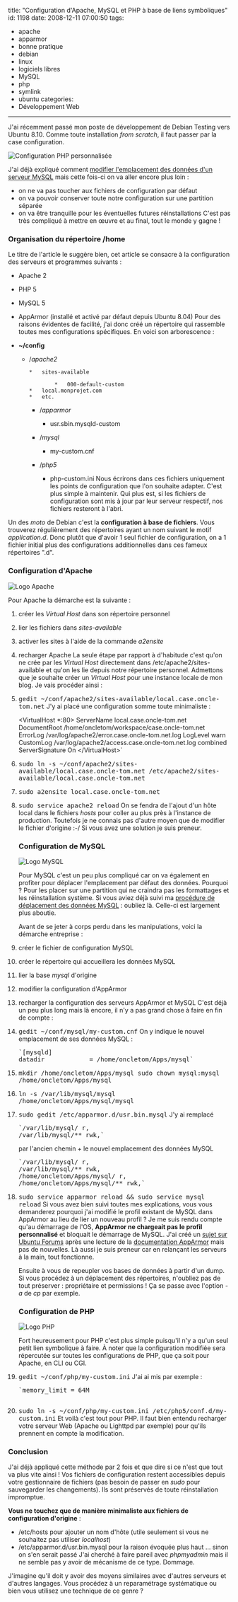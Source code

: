 title: "Configuration d'Apache, MySQL et PHP à base de liens symboliques"
id: 1198
date: 2008-12-11 07:00:50
tags: 
- apache
- apparmor
- bonne pratique
- debian
- linux
- logiciels libres
- MySQL
- php
- symlink
- ubuntu
categories: 
- Développement Web
---

J'ai récemment passé mon poste de développement de Debian Testing vers Ubuntu 8.10\. Comme toute installation _from scratch_, il faut passer par la case configuration.

![](https://oncletom.io/images/2008/12/php-custom.png "Configuration PHP personnalisée")

J'ai déjà expliqué comment [modifier l'emplacement des données d'un serveur MySQL](https://oncletom.io/2008/05/04/modifier-emplacement-donnees-serveur-mysql/) mais cette fois-ci on va aller encore plus loin :

*   on ne va pas toucher aux fichiers de configuration par défaut
*   on va pouvoir conserver toute notre configuration sur une partition séparée
*   on va être tranquille pour les éventuelles futures réinstallations
C'est pas très compliqué à mettre en œuvre et au final, tout le monde y gagne !

<!--more-->

### Organisation du répertoire /home

Le titre de l'article le suggère bien, cet article se consacre à la configuration des serveurs et programmes suivants :

*   Apache 2
*   PHP 5
*   MySQL 5
*   AppArmor (installé et activé par défaut depuis Ubuntu 8.04)
Pour des raisons évidentes de facilité, j'ai donc créé un répertoire qui rassemble toutes mes configurations spécifiques. En voici son arborescence :

*   **~/config**

    *   /_apache2_

            *   sites-available

                    *   000-default-custom
            *   local.monprojet.com
            *   etc.

        *   /_apparmor_

            *   usr.sbin.mysqld-custom

        *   /_mysql_

            *   my-custom.cnf

        *   /_php5_

            *   php-custom.ini
Nous écrirons dans ces fichiers uniquement les points de configuration que l'on souhaite adapter. C'est plus simple à maintenir. Qui plus est, si les fichiers de configuration sont mis à jour par leur serveur respectif, nos fichiers resteront à l'abri.

Un des _moto_ de Debian c'est la **configuration à base de fichiers**. Vous trouverez régulièrement des répertoires ayant un nom suivant le motif _application.d_. Donc plutôt que d'avoir 1 seul fichier de configuration, on a 1 fichier initial plus des configurations additionnelles dans ces fameux répertoires ".d".

### Configuration d'Apache

![](https://oncletom.io/images/2008/12/apache-logo.gif "Logo Apache")

Pour Apache la démarche est la suivante :

1.  créer les _Virtual Host_ dans son répertoire personnel
2.  lier les fichiers dans _sites-available_
3.  activer les sites à l'aide de la commande _a2ensite_
4.  recharger Apache
La seule étape par rapport à d'habitude c'est qu'on ne crée par les _Virtual Host_ directement dans /etc/apache2/sites-available et qu'on les lie depuis notre répertoire personnel.
Admettons que je souhaite créer un _Virtual Host_ pour une instance locale de mon blog. Je vais procéder ainsi :

1.  <kbd>gedit ~/conf/apache2/sites-available/local.case.oncle-tom.net</kbd>
J'y ai placé une configuration somme toute minimaliste :

    &lt;VirtualHost *:80&gt;
    ServerName local.case.oncle-tom.net
    DocumentRoot /home/oncletom/workspace/case.oncle-tom.net
    ErrorLog /var/log/apache2/error.case.oncle-tom.net.log
    LogLevel warn
    CustomLog /var/log/apache2/access.case.oncle-tom.net.log combined
    ServerSignature On
    &lt;/VirtualHost&gt;`</pre>
2.  <kbd>sudo ln -s ~/conf/apache2/sites-available/local.case.oncle-tom.net /etc/apache2/sites-available/local.case.oncle-tom.net</kbd>
3.  <kbd>sudo a2ensite local.case.oncle-tom.net</kbd>
4.  <kbd>sudo service apache2 reload</kbd>
    On se fendra de l'ajout d'un hôte local dans le fichiers _hosts_ pour coller au plus près à l'instance de production. Toutefois je ne connais pas d'autre moyen que de modifier le fichier d'origine :-/ Si vous avez une solution je suis preneur.

    ### Configuration de MySQL

    ![](https://oncletom.io/images/2007/08/powered-by-mysql-167x86.png "Logo MySQL")

    Pour MySQL c'est un peu plus compliqué car on va également en profiter pour déplacer l'emplacement par défaut des données. Pourquoi ? Pour les placer sur une partition qui ne craindra pas les formattages et les réinstallation système.
    Si vous aviez déjà suivi ma [procédure de déplacement des données MySQL](https://oncletom.io/2008/05/04/modifier-emplacement-donnees-serveur-mysql/) : oubliez là. Celle-ci est largement plus aboutie.

    Avant de se jeter à corps perdu dans les manipulations, voici la démarche entreprise :

1.  créer le fichier de configuration MySQL
2.  créer le répertoire qui accueillera les données MySQL
3.  lier la base _mysql_ d'origine
4.  modifier la configuration d'AppArmor
5.  recharger la configuration des serveurs AppArmor et MySQL
    C'est déjà un peu plus long mais là encore, il n'y a pas grand chose à faire en fin de compte :

1.  <kbd>gedit ~/conf/mysql/my-custom.cnf</kbd>
    On y indique le nouvel emplacement de ses données MySQL :
    <pre>`[mysqld]
    datadir            = /home/oncletom/Apps/mysql`</pre>
2.  <kbd>mkdir /home/oncletom/Apps/mysql
    sudo chown mysql:mysql /home/oncletom/Apps/mysql</kbd>
3.  <kbd>ln -s /var/lib/mysql/mysql /home/oncletom/Apps/mysql/mysql</kbd>
4.  <kbd>sudo gedit /etc/apparmor.d/usr.bin.mysql</kbd>
    J'y ai remplacé
    <pre>`/var/lib/mysql/ r,
    /var/lib/mysql/** rwk,`</pre>
    par l'ancien chemin + le nouvel emplacement des données MySQL
    <pre>`/var/lib/mysql/ r,
    /var/lib/mysql/** rwk,
    /home/oncletom/Apps/mysql/ r,
    /home/oncletom/Apps/mysql/** rwk,`</pre>
5.  <kbd>sudo service apparmor reload &amp;&amp; sudo service mysql reload</kbd>
    Si vous avez bien suivi toutes mes explications, vous vous demanderez pourquoi j'ai modifié le profil existant de MySQL dans AppArmor au lieu de lier un nouveau profil ?
    Je me suis rendu compte qu'au démarrage de l'OS, **AppArmor ne chargeait pas le profil personnalisé** et bloquait le démarrage de MySQL. J'ai créé un [sujet sur Ubuntu Forums](http://ubuntuforums.org/showthread.php?t=977830) après une lecture de la [documentation AppArmor](https://help.ubuntu.com/community/AppArmor) mais pas de nouvelles. Là aussi je suis preneur car en relançant les serveurs à la main, tout fonctionne.

    Ensuite à vous de repeupler vos bases de données à partir d'un dump. Si vous procédez à un déplacement des répertoires, n'oubliez pas de tout préserver : propriétaire et permissions ! Ça se passe avec l'option _-a_ de _cp_ par exemple.

    ### Configuration de PHP

    ![](https://oncletom.io/images/2008/12/php.gif "Logo PHP")

    Fort heureusement pour PHP c'est plus simple puisqu'il n'y a qu'un seul petit lien symbolique à faire.
    À noter que la configuration modifiée sera répercutée sur toutes les configurations de PHP, que ça soit pour Apache, en CLI ou CGI.

1.  <kbd>gedit ~/conf/php/my-custom.ini</kbd>
    J'ai ai mis par exemple :
    <pre>`memory_limit = 64M

2.  <kbd>sudo ln -s ~/conf/php/my-custom.ini /etc/php5/conf.d/my-custom.ini</kbd>
Et voilà c'est tout pour PHP. Il faut bien entendu recharger votre serveur Web (Apache ou Lighttpd par exemple) pour qu'ils prennent en compte la modification.

### Conclusion

J'ai déjà appliqué cette méthode par 2 fois et que dire si ce n'est que tout va plus vite ainsi !
Vos fichiers de configuration restent accessibles depuis votre gestionnaire de fichiers (pas besoin de passer en _sudo_ pour sauvegarder les changements). Ils sont préservés de toute réinstallation impromptue.

**Vous ne touchez que de manière minimaliste aux fichiers de configuration d'origine** :

*   /etc/hosts pour ajouter un nom d'hôte (utile seulement si vous ne souhaitez pas utiliser _localhost_)
*   /etc/apparmor.d/usr.bin.mysql pour la raison évoquée plus haut ... sinon on s'en serait passé
J'ai cherché à faire pareil avec _phpmyadmin_ mais il ne semble pas y avoir de mécanisme de ce type. Dommage.

J'imagine qu'il doit y avoir des moyens similaires avec d'autres serveurs et d'autres langages. Vous procédez à un reparamétrage systématique ou bien vous utilisez une technique de ce genre ?